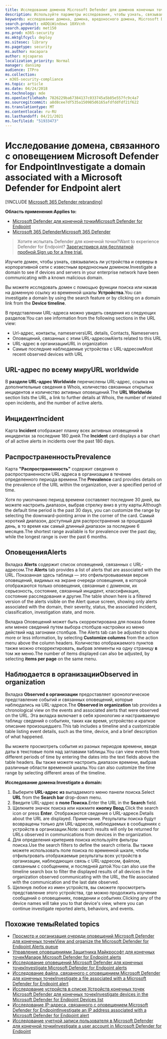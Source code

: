 ```yaml
---
title: Исследование доменов Microsoft Defender для доменов конечных точек
description: Используйте параметры исследования, чтобы узнать, связывались ли устройства и серверы с вредоносными доменами.
keywords: исследование домена, домена, вредоносного домена, Microsoft Defender для конечной точки, оповещения, URL-адреса
search.product: eADQiWindows 10XVcnh
search.appverid: met150
ms.prod: m365-security
ms.mktglfcycl: deploy
ms.sitesec: library
ms.pagetype: security
ms.author: macapara
author: mjcaparas
localization_priority: Normal
manager: dansimp
audience: ITPro
ms.collection:
- m365-security-compliance
ms.topic: article
ms.date: 04/24/2018
ms.technology: mde
ms.openlocfilehash: 7826229ba67384137c033745a5b85e557fc9c4a7
ms.sourcegitcommit: a8d8cee7df535a150985d6165afdfddfdf21f622
ms.translationtype: MT
ms.contentlocale: ru-RU
ms.lasthandoff: 04/21/2021
ms.locfileid: "51933473"
---
```

# <a name="investigate-a-domain-associated-with-a-microsoft-defender-for-endpoint-alert"></a><span data-ttu-id="8390d-104">Исследование домена, связанного с оповещением Microsoft Defender for Endpoint</span><span class="sxs-lookup"><span data-stu-id="8390d-104">Investigate a domain associated with a Microsoft Defender for Endpoint alert</span></span>

[!INCLUDE [Microsoft 365 Defender rebranding](../../includes/microsoft-defender.md)]


<span data-ttu-id="8390d-105">**Область применения:**</span><span class="sxs-lookup"><span data-stu-id="8390d-105">**Applies to:**</span></span>
- [<span data-ttu-id="8390d-106">Microsoft Defender для конечной точки</span><span class="sxs-lookup"><span data-stu-id="8390d-106">Microsoft Defender for Endpoint</span></span>](https://go.microsoft.com/fwlink/p/?linkid=2154037)
- [<span data-ttu-id="8390d-107">Microsoft 365 Defender</span><span class="sxs-lookup"><span data-stu-id="8390d-107">Microsoft 365 Defender</span></span>](https://go.microsoft.com/fwlink/?linkid=2118804)

><span data-ttu-id="8390d-108">Хотите испытать Defender для конечной точки?</span><span class="sxs-lookup"><span data-stu-id="8390d-108">Want to experience Defender for Endpoint?</span></span> [<span data-ttu-id="8390d-109">Зарегистрився для бесплатной пробной.</span><span class="sxs-lookup"><span data-stu-id="8390d-109">Sign up for a free trial.</span></span>](https://www.microsoft.com/microsoft-365/windows/microsoft-defender-atp?ocid=docs-wdatp-investigatedomain-abovefoldlink) 

<span data-ttu-id="8390d-110">Изучите домен, чтобы узнать, связывались ли устройства и серверы в корпоративной сети с известным вредоносным доменом.</span><span class="sxs-lookup"><span data-stu-id="8390d-110">Investigate a domain to see if devices and servers in your enterprise network have been communicating with a known malicious domain.</span></span>

<span data-ttu-id="8390d-111">Вы можете исследовать домен с помощью функции поиска или нажав на доменную ссылку из временной шкалы **Устройства.**</span><span class="sxs-lookup"><span data-stu-id="8390d-111">You can investigate a domain by using the search feature or by clicking on a domain link from the **Device timeline**.</span></span>

<span data-ttu-id="8390d-112">В представлении URL-адреса можно увидеть сведения из следующих разделов:</span><span class="sxs-lookup"><span data-stu-id="8390d-112">You can see information from the following sections in the URL view:</span></span>

- <span data-ttu-id="8390d-113">Url-адрес, контакты, nameservers</span><span class="sxs-lookup"><span data-stu-id="8390d-113">URL details, Contacts, Nameservers</span></span>
- <span data-ttu-id="8390d-114">Оповещений, связанных с этим URL-адресом</span><span class="sxs-lookup"><span data-stu-id="8390d-114">Alerts related to this URL</span></span> 
- <span data-ttu-id="8390d-115">URL-адрес в организации</span><span class="sxs-lookup"><span data-stu-id="8390d-115">URL in organization</span></span>
- <span data-ttu-id="8390d-116">Самые последние наблюдаемые устройства с URL-адресом</span><span class="sxs-lookup"><span data-stu-id="8390d-116">Most recent observed devices with URL</span></span>

## <a name="url-worldwide"></a><span data-ttu-id="8390d-117">URL-адрес по всему миру</span><span class="sxs-lookup"><span data-stu-id="8390d-117">URL worldwide</span></span>

<span data-ttu-id="8390d-118">В **разделе URL-адрес Worldwide** перечислены URL-адрес, ссылка на дополнительные сведения в Whois, количество связанных открытых инцидентов и количество активных оповещений.</span><span class="sxs-lookup"><span data-stu-id="8390d-118">The **URL Worldwide** section lists the URL, a link to further details at Whois, the number of related open incidents, and the number of active alerts.</span></span>

## <a name="incident"></a><span data-ttu-id="8390d-119">Инцидент</span><span class="sxs-lookup"><span data-stu-id="8390d-119">Incident</span></span>

<span data-ttu-id="8390d-120">Карта **Incident** отображает планку всех активных оповещений в инцидентах за последние 180 дней.</span><span class="sxs-lookup"><span data-stu-id="8390d-120">The **Incident** card displays a bar chart of all active alerts in incidents over the past 180 days.</span></span>

## <a name="prevalence"></a><span data-ttu-id="8390d-121">Распространенность</span><span class="sxs-lookup"><span data-stu-id="8390d-121">Prevalence</span></span>

<span data-ttu-id="8390d-122">Карта **"Распространенность"** содержит сведения о распространенности URL-адреса в организации в течение определенного периода времени.</span><span class="sxs-lookup"><span data-stu-id="8390d-122">The **Prevalence** card provides details on the prevalence of the URL within the organization, over a specified period of time.</span></span>

<span data-ttu-id="8390d-123">Хотя по умолчанию период времени составляет последние 30 дней, вы можете настроить диапазон, выбрав стрелку вниз в углу карты.</span><span class="sxs-lookup"><span data-stu-id="8390d-123">Although the default time period is the past 30 days, you can customize the range by selecting the downward-pointing arrow in the corner of the card.</span></span> <span data-ttu-id="8390d-124">Самый короткий диапазон, доступный для распространения за прошедший день, в то время как самый длинный диапазон за последние 6 месяцев.</span><span class="sxs-lookup"><span data-stu-id="8390d-124">The shortest range available is for prevalence over the past day, while the longest range is over the past 6 months.</span></span>

## <a name="alerts"></a><span data-ttu-id="8390d-125">Оповещения</span><span class="sxs-lookup"><span data-stu-id="8390d-125">Alerts</span></span>

<span data-ttu-id="8390d-126">Вкладка **Alerts** содержит список оповещений, связанных с URL-адресом.</span><span class="sxs-lookup"><span data-stu-id="8390d-126">The **Alerts** tab provides a list of alerts that are associated with the URL.</span></span> <span data-ttu-id="8390d-127">Показанная здесь таблица — это отфильтровываемая версия оповещений, видимых на экране очереди оповещения, в которой отображаются только оповещения, связанные с доменом, их серьезность, состояние, связанный инцидент, классификация, состояние расследования и другие.</span><span class="sxs-lookup"><span data-stu-id="8390d-127">The table shown here is a filtered version of the alerts visible on the Alert queue screen, showing only alerts associated with the domain, their severity, status, the associated incident, classification, investigation state, and more.</span></span>

<span data-ttu-id="8390d-128">Вкладка Оповещений может быть скорректирована для показа более или менее сведений путем выбора столбцов настройки из меню действий над загонами столбцов. </span><span class="sxs-lookup"><span data-stu-id="8390d-128">The Alerts tab can be adjusted to show more or less information, by selecting **Customize columns** from the action menu above the column headers.</span></span> <span data-ttu-id="8390d-129">Количество отображаемого пунктов также можно откорректировать, выбрав элементы на одну страницу **в** том же меню.</span><span class="sxs-lookup"><span data-stu-id="8390d-129">The number of items displayed can also be adjusted, by selecting **items per page** on the same menu.</span></span>

## <a name="observed-in-organization"></a><span data-ttu-id="8390d-130">Наблюдается в организации</span><span class="sxs-lookup"><span data-stu-id="8390d-130">Observed in organization</span></span>

<span data-ttu-id="8390d-131">Вкладка **Observed в организации** предоставляет хронологическое представление событий и связанных оповещений, которые наблюдались на URL-адресе.</span><span class="sxs-lookup"><span data-stu-id="8390d-131">The **Observed in organization** tab provides a chronological view on the events and associated alerts that were observed on the URL.</span></span> <span data-ttu-id="8390d-132">Эта вкладка включает в себя хронологию и настраиваемую таблицу сведений о событиях, таких как время, устройство и краткое описание произошедшего.</span><span class="sxs-lookup"><span data-stu-id="8390d-132">This tab includes a timeline and a customizable table listing event details, such as the time, device, and a brief description of what happened.</span></span> 

<span data-ttu-id="8390d-133">Вы можете просмотреть события из разных периодов времени, введя даты в текстовые поля над заглавами таблицы.</span><span class="sxs-lookup"><span data-stu-id="8390d-133">You can view events from different periods of time by entering the dates into the text fields above the table headers.</span></span> <span data-ttu-id="8390d-134">Вы также можете настроить диапазон времени, выбрав различные области временной шкалы.</span><span class="sxs-lookup"><span data-stu-id="8390d-134">You can also customize the time range by selecting different areas of the timeline.</span></span>

<span data-ttu-id="8390d-135">**Исследование домена:**</span><span class="sxs-lookup"><span data-stu-id="8390d-135">**Investigate a domain:**</span></span>

1. <span data-ttu-id="8390d-136">Выберите **URL-адрес** **из** выпадаемого меню панели поиска.</span><span class="sxs-lookup"><span data-stu-id="8390d-136">Select **URL** from the **Search bar** drop-down menu.</span></span>
2. <span data-ttu-id="8390d-137">Введите URL-адрес в **поле Поиска.**</span><span class="sxs-lookup"><span data-stu-id="8390d-137">Enter the URL in the **Search** field.</span></span>
3. <span data-ttu-id="8390d-138">Щелкните значок поиска или нажмите **кнопку Ввод**.</span><span class="sxs-lookup"><span data-stu-id="8390d-138">Click the search icon   or press **Enter**.</span></span> <span data-ttu-id="8390d-139">Отображаются сведения о URL-адресе.</span><span class="sxs-lookup"><span data-stu-id="8390d-139">Details about the URL are displayed.</span></span> <span data-ttu-id="8390d-140">Примечание. Результаты поиска будут возвращены только для URL-адресов, наблюдаемых в сообщениях с устройств в организации.</span><span class="sxs-lookup"><span data-stu-id="8390d-140">Note: search results will only be returned for URLs observed in communications from devices in the organization.</span></span>
4. <span data-ttu-id="8390d-141">Для определения критериев поиска используйте фильтры поиска.</span><span class="sxs-lookup"><span data-stu-id="8390d-141">Use the search filters to define the search criteria.</span></span> <span data-ttu-id="8390d-142">Вы также можете использовать поле поиска по временной шкале, чтобы отфильтровать отображаемые результаты всех устройств в организации, наблюдающих связь с URL-адресом, файлом, связанным с сообщением, и последней датой.</span><span class="sxs-lookup"><span data-stu-id="8390d-142">You can also use the timeline search box to filter the displayed results of all devices in the organization observed communicating with the URL, the file associated with the communication and the last date observed.</span></span>
5. <span data-ttu-id="8390d-143">Щелкнув любое из имен устройств, вы сможете просмотреть представление этого устройства, где можно продолжить изучение сообщений о оповещениях, поведении и событиях.</span><span class="sxs-lookup"><span data-stu-id="8390d-143">Clicking any of the device names will take you to that device's view, where you can continue investigate reported alerts, behaviors, and events.</span></span>

## <a name="related-topics"></a><span data-ttu-id="8390d-144">Похожие темы</span><span class="sxs-lookup"><span data-stu-id="8390d-144">Related topics</span></span>
- [<span data-ttu-id="8390d-145">Просмотр и организация очереди оповещений Microsoft Defender для конечных точек</span><span class="sxs-lookup"><span data-stu-id="8390d-145">View and organize the Microsoft Defender for Endpoint Alerts queue</span></span>](alerts-queue.md)
- [<span data-ttu-id="8390d-146">Управление оповещениями Защитника Майкрософт для конечных точек</span><span class="sxs-lookup"><span data-stu-id="8390d-146">Manage Microsoft Defender for Endpoint alerts</span></span>](manage-alerts.md)
- [<span data-ttu-id="8390d-147">Исследование оповещений Microsoft Defender для конечных точек</span><span class="sxs-lookup"><span data-stu-id="8390d-147">Investigate Microsoft Defender for Endpoint alerts</span></span>](investigate-alerts.md)
- [<span data-ttu-id="8390d-148">Исследование файла, связанного с оповещением Microsoft Defender для конечных точек</span><span class="sxs-lookup"><span data-stu-id="8390d-148">Investigate a file associated with a Microsoft Defender for Endpoint alert</span></span>](investigate-files.md)
- [<span data-ttu-id="8390d-149">Исследование устройств в списке Устройств конечных точек Microsoft Defender для конечных точек</span><span class="sxs-lookup"><span data-stu-id="8390d-149">Investigate devices in the Microsoft Defender for Endpoint Devices list</span></span>](investigate-machines.md)
- [<span data-ttu-id="8390d-150">Исследование IP-адреса, связанного с оповещением Microsoft Defender for Endpoint</span><span class="sxs-lookup"><span data-stu-id="8390d-150">Investigate an IP address associated with a Microsoft Defender for Endpoint alert</span></span>](investigate-ip.md)
- [<span data-ttu-id="8390d-151">Исследование учетной записи пользователя в Microsoft Defender для конечной точки</span><span class="sxs-lookup"><span data-stu-id="8390d-151">Investigate a user account in Microsoft Defender for Endpoint</span></span>](investigate-user.md)
